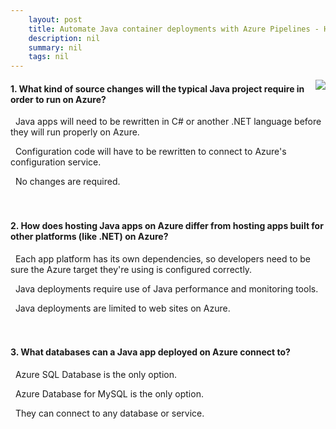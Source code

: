 ```yaml
---
    layout: post
    title: Automate Java container deployments with Azure Pipelines - How do Azure and Azure DevOps support Java applications?
    description: nil
    summary: nil
    tags: nil
---
```



 <a target="_blank" href="https://docs.microsoft.com/en-us/learn/modules/deploy-java-containers/2-azure-support-java/"><i class="fas fa-external-link-alt"></i> </a>
 <img align="right" src="https://docs.microsoft.com/en-us/learn/achievements/azure-devops/deploy-java-containers.svg">
####  1. What kind of source changes will the typical Java project require in order to run on Azure?


<i class='far fa-square'></i> &nbsp;&nbsp;Java apps will need to be rewritten in C# or another .NET language before they will run properly on Azure.

<i class='far fa-square'></i> &nbsp;&nbsp;Configuration code will have to be rewritten to connect to Azure's configuration service.

<i class='fas fa-check-square' style='color: Dodgerblue;'></i> &nbsp;&nbsp;No changes are required.
<br />
<br />
<br />

####  2. How does hosting Java apps on Azure differ from hosting apps built for other platforms (like .NET) on Azure?


<i class='fas fa-check-square' style='color: Dodgerblue;'></i> &nbsp;&nbsp;Each app platform has its own dependencies, so developers need to be sure the Azure target they're using is configured correctly.

<i class='far fa-square'></i> &nbsp;&nbsp;Java deployments require use of Java performance and monitoring tools.

<i class='far fa-square'></i> &nbsp;&nbsp;Java deployments are limited to web sites on Azure.
<br />
<br />
<br />

####  3. What databases can a Java app deployed on Azure connect to?


<i class='far fa-square'></i> &nbsp;&nbsp;Azure SQL Database is the only option.

<i class='far fa-square'></i> &nbsp;&nbsp;Azure Database for MySQL is the only option.

<i class='fas fa-check-square' style='color: Dodgerblue;'></i> &nbsp;&nbsp;They can connect to any database or service.
<br />
<br />
<br />
